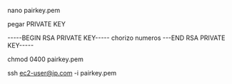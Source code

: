 nano pairkey.pem

pegar PRIVATE KEY

-----BEGIN RSA PRIVATE KEY-----
chorizo numeros
---END RSA PRIVATE KEY-----

chmod 0400 pairkey.pem

ssh ec2-user@ip.com -i pairkey.pem
